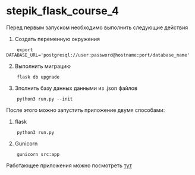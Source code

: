 # stepik_flask_course_4

Перед первым запуском необходимо выполнить следующие действия

1. Создать переменную окружения
```
	export DATABASE_URL='postgresql://user:password@hostname:port/database_name'
```

2. Выполнить миграцию
```
	flask db upgrade
```
3. Зполнить базу данных данными из .json файлов
```
	python3 run.py --init
```

После этого можно запустить приложение двумя способами:

1. flask
```
	python3 run.py
```

2. Gunicorn
```
	gunicorn src:app
```

Работающее приложения можно посмотреть [тут](https://dry-everglades-18357.herokuapp.com/)

